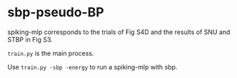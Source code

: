 # sbp-pseudo-BP

spiking-mlp corresponds to the trials of Fig S4D and the results of SNU and STBP in Fig S3. 

`train.py` is the main process. 

Use `train.py -sbp -energy` to run a spiking-mlp with sbp. 
